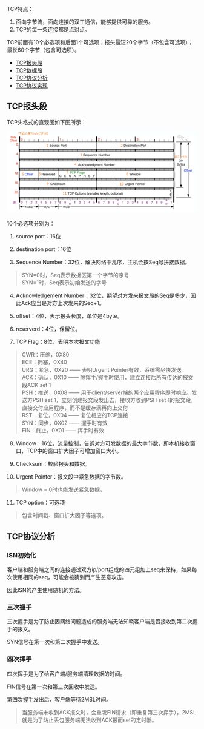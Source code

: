 TCP特点：
1. 面向字节流，面向连接的双工通信，能够提供可靠的服务。
2. TCP的每一条连接都是点对点。

TCP前面有10个必选项和后面1个可选项；报头最短20个字节（不包含可选项）；最长60个字节（包含可选项）。

- [TCP报头段](#TCP报头段)
- [TCP数据段](#TCP数据段)
- [TCP协议分析](#TCP协议分析)
- [TCP协议实现](#TCP协议实现)

## TCP报头段

TCP头格式的直观图如下图所示：

![TCP头格式](img/TCP头格式.png)

10个必选项分别为：
1. source port：16位

2. destination port：16位

3. Sequence Number：32位，解决网络中乱序，主机会按Seq号拼接数据。
> SYN=0时，Seq表示数据区第一个字节的序号<br>
> SYN=1时，Seq表示初始发送的字号<br>

4. Acknowledgement Number：32位，期望对方发来报文段的Seq是多少，因此Ack应当是对方上次发来的Seq+1。

5. offset：4位，表示报头长度，单位是4byte。

6. reserverd：4位，保留位。

7. TCP Flag：8位，表明本次报文功能
> CWR：压缩，0X80<br>
> ECE：拥塞，0X40<br>
> URG：紧急，0X20 —— 表明Urgent Pointer有效，系统需尽快发送<br>
> ACK：确认，0X10 —— 除挥手/握手时使用，建立连接后所有传达的报文段ACK set 1<br>
> PSH：推送，0X08 —— 用于client/server端的两个应用程序即时响应。发送方PSH set 1，立刻创建报文段发出去，接收方收到PSH set 1的报文段，直接交付应用程序，而不是缓存满再向上交付<br>
> RST：复位，0X04 —— 复位相应的TCP连接<br>
> SYN：同步，0X02 —— 握手时有效<br>
> FIN：终止，0X01 —— 挥手时有效<br>

8. Window：16位，流量控制，告诉对方可发数据的最大字节数，即本机接收窗口，TCP中的窗口扩大因子可增加窗口大小。

9. Checksum：校验报头和数据。

10. Urgent Pointer：报文段中紧急数据的字节数。
> Window = 0时也能发送紧急数据。

11. TCP option：可选项
> 包含时间戳、窗口扩大因子等选项。

## TCP协议分析

### ISN初始化

客户端和服务端之间的连接通过双方ip/port组成的四元组加上seq来保持，如果每次使用相同的seq，可能会被猜到而产生恶意攻击。

因此ISN的产生使用随机的方法。

### 三次握手

三次握手是为了防止因网络问题造成的服务端无法知晓客户端是否接收到第二次握手的报文。

SYN信号在第一次和第二次握手中发送。

### 四次挥手

四次挥手是为了给客户端/服务端清理数据的时间。

FIN信号在第一次和第三次回收中发送。

第四次握手发出后，客户端等待2MSL时间。
> 当服务端未收到ACK报文时，会重发FIN请求（即重复第三次挥手），2MSL就是为了防止丢包服务端无法收到ACK报而set的定时器。

